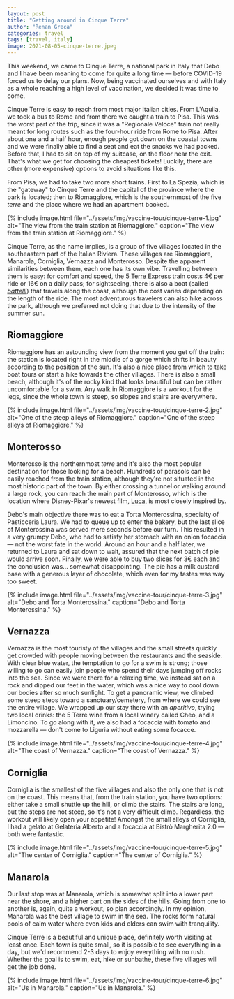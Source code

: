 ```yaml
---
layout: post
title: "Getting around in Cinque Terre"
author: "Renan Greca"
categories: travel
tags: [travel, italy]
image: 2021-08-05-cinque-terre.jpeg
---
```


This weekend, we came to Cinque Terre, a national park in Italy that Debo and I have been meaning to come for quite a long time — before COVID-19 forced us to delay our plans. 
Now, being vaccinated ourselves and with Italy as a whole reaching a high level of vaccination, we decided it was time to come.

Cinque Terre is easy to reach from most major Italian cities. 
From L'Aquila, we took a bus to Rome and from there we caught a train to Pisa. This was the worst part of the trip, since it was a "Regionale Veloce" train not really meant for long routes such as the four-hour ride from Rome to Pisa. 
After about one and a half hour, enough people got down on the coastal towns and we were finally able to find a seat and eat the snacks we had packed. 
Before that, I had to sit on top of my suitcase, on the floor near the exit. 
That's what we get for choosing the cheapest tickets! 
Luckily, there are other (more expensive) options to avoid situations like this.

From Pisa, we had to take two more short trains. 
First to La Spezia, which is the "gateway" to Cinque Terre and the capital of the province where the park is located; 
then to Riomaggiore, which is the southernmost of the five _terre_ and the place where we had an apartment booked.

{% 
include image.html 
file="../assets/img/vaccine-tour/cinque-terre-1.jpg" 
alt="The view from the train station at Riomaggiore." 
caption="The view from the train station at Riomaggiore." 
%}

Cinque Terre, as the name implies, is a group of five villages located in the southeastern part of the Italian Riviera.
These villages are Riomaggiore, Manarola, Corniglia, Vernazza and Monterosso. Despite the apparent similarities between them, each one has its own vibe. Travelling between them is easy: for comfort and speed, the [5 Terre Express](https://www.trenitalia.com/en/services/travel-around-5-terre.html) train costs 4€ per ride or 16€ on a daily pass; for sightseeing, there is also a boat (called [_battelli_](https://www.cinqueterre.eu.com/it/gite-in-barca))  that travels along the coast, although the cost varies depending on the length of the ride.
The most adventurous travelers can also hike across the park, although we preferred not doing that due to the intensity of the summer sun.

## Riomaggiore

Riomaggiore has an astounding view from the moment you get off the train: the station is located right in the middle of a gorge which shifts in beauty according to the position of the sun. 
It's also a nice place from which to take boat tours or start a hike  towards the other villages. 
There is also a small beach, although it's of the rocky kind that looks beautiful but can be rather uncomfortable for a swim.
Any walk in Riomaggiore is a workout for the legs, since the whole town is steep, so slopes and stairs are everywhere.

{% 
include image.html 
file="../assets/img/vaccine-tour/cinque-terre-2.jpg" 
alt="One of the steep alleys of Riomaggiore." 
caption="One of the steep alleys of Riomaggiore." 
%}

## Monterosso

Monterosso is the northernmost _terre_ and it's also the most popular destination for those looking for a beach. 
Hundreds of parasols can be easily reached from the train station, although they're not situated in the most historic part of the town.
By either crossing a tunnel or walking around a large rock, you can reach the main part of Monterosso, which is the location where Disney-Pixar's newest film, [Luca](https://en.wikipedia.org/wiki/Luca_(2021_film)), is most closely inspired by.

Debo's main objective there was to eat a Torta Monterossina, specialty of Pasticceria Laura.
We had to queue up to enter the bakery, but the last slice of Monterossina was served mere seconds before our turn.
This resulted in a very grumpy Debo, who had to satisfy her stomach with an onion focaccia — not the worst fate in the world.
Around an hour and a half later, we returned to Laura and sat down to wait, assured that the next batch of pie would arrive soon.
Finally, we were able to buy two slices for 3€ each and the conclusion was... somewhat disappointing.
The pie has a milk custard base with a generous layer of chocolate, which even for my tastes was way too sweet.

{% 
include image.html 
file="../assets/img/vaccine-tour/cinque-terre-3.jpg" 
alt="Debo and Torta Monterossina." 
caption="Debo and Torta Monterossina." 
%}

## Vernazza

Vernazza is the most touristy of the villages and the small streets quickly get crowded with people moving between the restaurants and the seaside.
With clear blue water, the temptation to go for a swim is strong; those willing to go can easily join people who spend their days jumping off rocks into the sea.
Since we were there for a relaxing time, we instead sat on a rock and dipped our feet in the water, which was a nice way to cool down our bodies after so much sunlight.
To get a panoramic view, we climbed some steep steps toward a sanctuary/cemetery, from where we could see the entire village.
We wrapped up our stay there with an _aperitivo_, trying two local drinks: the 5 Terre wine from a local winery called Cheo, and a Limoncino.
To go along with it, we also had a focaccia with tomato and mozzarella — don't come to Liguria without eating some focacce.

{% 
include image.html 
file="../assets/img/vaccine-tour/cinque-terre-4.jpg" 
alt="The coast of Vernazza." 
caption="The coast of Vernazza." 
%}

## Corniglia

Corniglia is the smallest of the five villages and also the only one that is not on the coast. This means that, from the train station, you have two options: either take a small shuttle up the hill, or climb the stairs. The stairs are long, but the steps are not steep, so it's not a very difficult climb. Regardless, the workout will likely open your appetite! Amongst the small alleys of Corniglia, I had a gelato at Gelateria Alberto and a focaccia at Bistrò Margherita 2.0 — both were fantastic.

{% 
include image.html 
file="../assets/img/vaccine-tour/cinque-terre-5.jpg" 
alt="The center of Corniglia." 
caption="The center of Corniglia." 
%}

## Manarola

Our last stop was at Manarola, which is somewhat split into a lower part near the shore, and a higher part on the sides of the hills. Going from one to another is, again, quite a workout, so plan accordingly. In my opinion, Manarola was the best village to swim in the sea. The rocks form natural pools of calm water where even kids and elders can swim with tranquility.

Cinque Terre is a beautiful and unique place, definitely worth visiting at least once. Each town is quite small, so it is possible to see everything in a day, but we'd recommend 2-3 days to enjoy everything with no rush. Whether the goal is to swim, eat, hike or sunbathe, these five villages will get the job done.

{% 
include image.html 
file="../assets/img/vaccine-tour/cinque-terre-6.jpg" 
alt="Us in Manarola." 
caption="Us in Manarola." 
%}